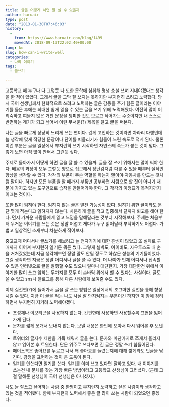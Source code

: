 ```yaml
---
title: 글을 어떻게 하면 잘 쓸 수 있을까
author: haruair
type: post
date: "2013-01-30T07:46:03"
history:
  - 
    from: https://www.haruair.com/blog/1499
    movedAt: 2018-09-13T22:02:40+00:00
lang: ko
slug: how-can-i-write-well
categories:
  - 나의 이야기
tags:
  - 글쓰기

---
```

고등학교 때 누구나 다 그렇듯 나 또한 문학에 심취해 평생 소설 쓰며 지내야겠다는 생각을 한 적이 있었다. 그래서 글을 그닥 잘 쓰지는 못하지만 부지런히 쓰려고 노력했다. 당시 국어 선생님께서 현학적으로 쓰려고 노력하는 글은 감동을 주기 힘든 글이라는 이야기를 들은 후에는 최대한 쉽게 읽을 수 있는 글을 쓰기 위해 노력해왔다. 여전히 많이 어리숙하고 여물지 않은 거친 문장을 챙피한 것도 모르고 적어가는 수준이지만 내 스스로 반면하는 계기가 되고 싶어서 이런 무서운(?) 제목을 달고 글을 써본다.

나는 글을 빠르게 상당히 느리게 쓰는 편이다. 깊게 고민하는 것이라면 차라리 다행인데 늘 생각에 맞게 적당한 문장이나 단어를 떠올리기가 힘들어 느린 속도로 적게 된다. 물론 이런 부분은 글을 일상에서 부지런히 쓰기 시작하면 자연스레 속도가 붙는 것이 맞다. 그렇게 보면 아직 많이 안써서 그런듯 싶다.

주제로 돌아가서 어떻게 하면 글을 잘 쓸 수 있을까. 글을 잘 쓰기 위해서는 많이 써야 한다. 배움의 과정이 모두 그렇듯 양으로 접근해서 장난감처럼 다룰 수 있을 때부터 질적인 향상을 생각할 수 있다. 각각의 부품이 무슨 역할을 하는지 알아야 자동차를 만드는 것처럼 말이다. 하지만 모든 부품을 알 때까지 부품만 공부하면 사람으로 할 짓이 아니기 때문에 가지고 있는 도구만으로 습작을 만들어가야 한다. 그 각각의 이정표가 목적지까지 이끄는 것이다.

또한 많이 읽혀야 한다. 읽히지 않는 글은 발전 가능성이 없다. 읽히기 위한 글이라도 문단 몇개 적는다고 읽혀지지 않는다. 차분하게 글을 적고 집중해서 끝까지 퇴고를 해야 한다. 먼저 가까운 사람들에게 읽고 느낌을 말해달라는 것부터 시작해보자. 주제는 처음부터 무거운 이야기를 쓰는 것은 정말 어렵고 게다가 누구 읽어달라 부탁하기도 어렵다. 가볍고 일상적인 소재부터 차분하게 적어보자.

중고교때 어디서나 글쓰기를 해보려고 늘 전자기기에 대한 관심이 많았고 또 실제로 구매까지 이어져 부지런히 일기든 뭐든 썼다. 그렇게 셀빅도, 아이비도, 자우루스도 내 손을 거쳐갔었는데 지금 생각해보면 정말 말도 안될 정도로 하찮은 성능의 기기들이었다. 그걸 생각하면 지금은 정말 어디서나 글을 쓸 수 있다. 더 나아가 언제 어디서나 접속할 수 있은 인터넷으로 글을 발행할 수도 있으니 얼마나 대단한지. 가장 대단한건 위에서 이야기한 많이 쓰고 읽히는 두가지를 모두 이 손바닥 위에서 할 수 있다는 사실이다. 글도 쓸 수 있고 sns나 블로그를 통해 다른 사람에게 보여줄 수도 있다.

이제 실전편(?)에 들어가서 글을 잘 쓰는 방법은 일상에서의 조그마한 실천을 통해 향상시킬 수 있다. 지금 이 글을 적는 나도 사실 잘 안지켜지는 부분이긴 하지만 이 참에 정리하면서 부지런히 지키려 노력해야겠다.

  * 초성체나 이모티콘을 사용하지 않는다. 간편한데 사용하면 사용할수록 표현을 잃어가게 된다.
  * 문자를 짧게 쪼개서 보내지 않는다. 보낼 내용은 한번에 모아서 다시 읽어본 후 보낸다.
  * 트위터의 글자수 제한을 가득 채워서 글을 쓴다. 문자와 마찬가지로 쪼개서 올리지 않고 읽어본 후 트윗한다. 단문 위주로 쓰다보면 긴 글은 정말 쓰기 힘들어진다.
  * 페이스북은 좋아요를 누르고 나서 왜 좋아요를 눌렀는지에 대해 짧게라도 덧글을 남긴다. 감정을 표현하는 것이 큰 도움이 된다.
  * 일기를 안쓴다면 일기를 쓴다. 일기를 이미 쓰고 있다면 잘하고 있다. 내 이야기를 쓰는건 내 문체를 찾는 가장 빠른 방법이라고 고등학교 선생님이 그러셨다. (근데 그걸 말해준 선생님이 국어 선생님은 아니셨지.)

나도 늘 잘쓰고 싶어하는 사람 중 한명이고 부지런히 노력하고 싶은 사람이라 생각하고 있는 것을 적어봤다. 함께 부지런히 노력해서 좋은 글 많이 쓰는 사람이 되었으면 좋겠다.